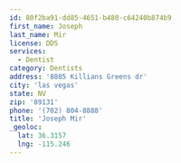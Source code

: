 ```yaml
---
id: 80f2ba91-dd85-4651-b480-c64240b874b9
first_name: Joseph
last_name: Mir
license: DDS
services:
  - Dentist
category: Dentists
address: '8805 Killians Greens dr'
city: 'las vegas'
state: NV
zip: '89131'
phone: '(702) 804-8888'
title: 'Joseph Mir'
_geoloc:
  lat: 36.3157
  lng: -115.246
---
```

